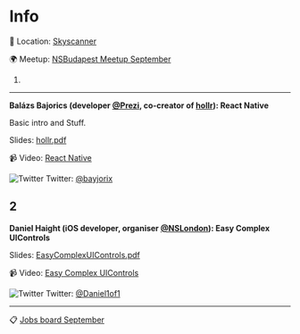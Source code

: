 Info
===========

:round_pushpin: Location: [Skyscanner](https://goo.gl/maps/ALYxmkHwH9R2)

:earth_africa: Meetup: [NSBudapest Meetup September](https://www.meetup.com/NSBudapest/events/233935833/)



1.
---
**Balázs Bajorics (developer [@Prezi](https://prezi.com), co-creator of [hollr](https://hollr.social)): React Native**

Basic intro and Stuff.

Slides: [hollr.pdf](https://github.com/NSBudapest/NSBudapestMeetup/blob/master/Presentations/September/hollr.pdf)

:video_camera: Video: [React Native](http://www.ustream.tv/recorded/92148460)

![Twitter](http://i.imgur.com/wWzX9uB.png) Twitter: [@bayjorix](https://twitter.com/bayjorix)

2
---

**Daniel Haight (iOS developer, organiser [@NSLondon](http://www.meetup.com/NSLondon/)): Easy Complex UIControls**

Slides: [EasyComplexUIControls.pdf](https://github.com/NSBudapest/NSBudapestMeetup/blob/master/Presentations/September/EasyComplexUIControls.pdf)

:video_camera: Video: [Easy Complex UIControls](http://www.ustream.tv/recorded/92345023)

![Twitter](http://i.imgur.com/wWzX9uB.png) Twitter: [@Daniel1of1](https://twitter.com/daniel1of1)

___

:clipboard: [Jobs board September](https://github.com/NSBudapest/NSBudapestMeetup/blob/master/Jobs/2016/September.md)
